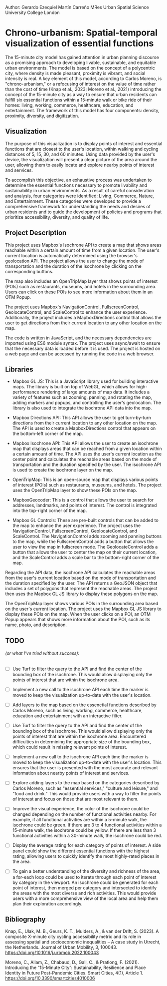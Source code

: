 Author: Gerardo Ezequiel Martín Carreño
MRes Urban Spatial Science
University College London

# Chrono-urbanism: Spatial-temporal visualization of essential functions

The 15-minute city model has gained attention in urban planning discourse as a promising approach to developing livable, sustainable, and equitable urban environments. The model is based on the concept of a polycentric city, where density is made pleasant, proximity is vibrant, and social intensity is real. A key element of this model, according to Carlos Moreno, is "chrono-urbanism," or a refocusing of interest on the value of time rather than the cost of time (Knap et al., 2023; Moreno et al., 2021) introducing the concept of the 15-minute city as a way to ensure that urban residents can fulfill six essential functions within a 15-minute walk or bike ride of their homes: living, working, commerce, healthcare, education, and entertainment. The framework of this model has four components: density, proximity, diversity, and digitization.

## Visualization

The purpose of this visualization is to display points of interest and essential functions that are closest to the user's location, within walking and cycling distances of 5, 15, 30, and 60 minutes. Using data provided by the user's device, the visualization will present a clear picture of the area around the user, allowing them to easily locate and explore nearby points of interest and services.

To accomplish this objective, an exhaustive process was undertaken to determine the essential functions necessary to promote livability and sustainability in urban environments. As a result of careful consideration and analysis, four categories were identified: Living, Commerce, Nature, and Entertainment. These categories were developed to provide a comprehensive framework for understanding the needs and desires of urban residents and to guide the development of policies and programs that prioritize accessibility, diversity, and quality of life.

## Project Description

This project uses Mapbox's Isochrone API to create a map that shows areas reachable within a certain amount of time from a given location. The user's current location is automatically determined using the browser's geolocation API. The project allows the user to change the mode of transportation and the duration of the isochrone by clicking on the corresponding buttons.

The map also includes an OpenTripMap layer that shows points of interest (POIs) such as restaurants, museums, and hotels in the surrounding area. Users can click on these POIs to see more information about them in an OTM Popup.

The project uses Mapbox's NavigationControl, FullscreenControl, GeolocateControl, and ScaleControl to enhance the user experience. Additionally, the project includes a MapboxDirections control that allows the user to get directions from their current location to any other location on the map.

The code is written in JavaScript, and the necessary dependencies are imported using ES6 module syntax. The project uses async/await to ensure that the necessary data is loaded before it is used. The project is hosted on a web page and can be accessed by running the code in a web browser.

## Libraries

- Mapbox GL JS: This is a JavaScript library used for building interactive maps. The library is built on top of WebGL, which allows for high-performance rendering of large amounts of map data. It includes a variety of features such as zooming, panning, and rotating the map, adding markers and popups, and controlling the user's geolocation. The library is also used to integrate the isochrone API data into the map.

- Mapbox Directions API: This API allows the user to get turn-by-turn directions from their current location to any other location on the map. The API is used to create a MapboxDirections control that appears on the bottom-left corner of the map.

- Mapbox Isochrone API: This API allows the user to create an isochrone map that displays areas that can be reached from a given location within a certain amount of time. The API uses the user's current location as the center point and calculates the reachable areas based on the mode of transportation and the duration specified by the user. The isochrone API is used to create the isochrone layer on the map.

- OpenTripMap: This is an open-source map that displays various points of interest (POIs) such as restaurants, museums, and hotels. The project uses the OpenTripMap layer to show these POIs on the map.

- MapboxGeocoder: This is a control that allows the user to search for addresses, landmarks, and points of interest. The control is integrated into the top-right corner of the map.

- Mapbox GL Controls: These are pre-built controls that can be added to the map to enhance the user experience. The project uses the NavigationControl, FullscreenControl, GeolocateControl, and ScaleControl. The NavigationControl adds zooming and panning buttons to the map, while the FullscreenControl adds a button that allows the user to view the map in fullscreen mode. The GeolocateControl adds a button that allows the user to center the map on their current location, and the ScaleControl adds a scale bar to the bottom-right corner of the map.

Regarding the API data, the isochrone API calculates the reachable areas from the user's current location based on the mode of transportation and the duration specified by the user. The API returns a GeoJSON object that includes a set of polygons that represent the reachable areas. The project then uses the Mapbox GL JS library to display these polygons on the map.

The OpenTripMap layer shows various POIs in the surrounding area based on the user's current location. The project uses the Mapbox GL JS library to display these POIs on the map. When the user clicks on a POI, an OTM Popup appears that shows more information about the POI, such as its name, photo, and description.

## TODO

###### (or what I’ve tried without success):

- [ ] Use Turf to filter the query to the API and find the center of the bounding box of the isochrone. This would allow displaying only the points of interest that are within the isochrone area.
- [ ] Implement a new call to the isochrone API each time the marker is moved to keep the visualization up-to-date with the user's location.

- [ ] Add layers to the map based on the essenctial functions described by Carlos Moreno, such as living, working, commerce, healthcare, education and entertainment with an interactive filter.

- [ ] Use Turf to filter the query to the API and find the center of the bounding box of the isochrone. This would allow displaying only the points of interest that are within the isochrone area. Encountered difficulties in determining the appropriate size of the bounding box, which could result in missing relevant points of interest.

- [ ] Implement a new call to the isochrone API each time the marker is moved to keep the visualization up-to-date with the user's location. This ensures that the user is presented with the most accurate and relevant information about nearby points of interest and services.

- [ ] Explore adding layers to the map based on the categories described by Carlos Moreno, such as "essential services," "culture and leisure," and "food and drink." This would provide users with a way to filter the points of interest and focus on those that are most relevant to them.

- [ ] Improve the visual experience, the color of the isochrone could be changed depending on the number of functional activities nearby. For example, if all functional activities are within a 5-minute walk, the isochrone could be green. If there are 3 to 4 functional activities within a 15-minute walk, the isochrone could be yellow. If there are less than 3 functional activities within a 30-minute walk, the isochrone could be red.

- [ ] Display the average rating for each category of points of interest. A side panel could show the different essential functions with the highest rating, allowing users to quickly identify the most highly-rated places in the area.

- [ ] To gain a better understanding of the diversity and richness of the area, a for-each loop could be used to iterate through each point of interest by category in the viewport. An isochrone could be generated for each point of interest, then merged per category and intersected to identify the areas with the most diverse and rich activities. This would provide users with a more comprehensive view of the local area and help them plan their exploration accordingly.

## Bibliography

Knap, E., Ulak, M. B., Geurs, K. T., Mulders, A., & van der Drift, S. (2023). A composite X-minute city cycling accessibility metric and its role in assessing spatial and socioeconomic inequalities – A case study in Utrecht, the Netherlands. Journal of Urban Mobility, 3, 100043. https://doi.org/10.1016/j.urbmob.2022.100043

Moreno, C., Allam, Z., Chabaud, D., Gall, C., & Pratlong, F. (2021). Introducing the “15-Minute City”: Sustainability, Resilience and Place Identity in Future Post-Pandemic Cities. Smart Cities, 4(1), Article 1. https://doi.org/10.3390/smartcities4010006
